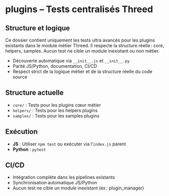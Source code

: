 # plugins – Tests centralisés Threed

## Structure et logique
Ce dossier contient uniquement les tests ultra avancés pour les plugins existants dans le module métier Threed. Il respecte la structure réelle : core, helpers, samples. Aucun test ne cible un module inexistant ou non métier.

- Découverte automatique via `__init__.js` et `__init__.py`
- Parité JS/Python, documentation, CI/CD
- Respect strict de la logique métier et de la structure réelle du code source

## Structure actuelle
- `core/` : Tests pour les plugins cœur métier
- `helpers/` : Tests pour les helpers plugins
- `samples/` : Tests pour les samples plugins

## Exécution
- **JS** : Utiliser `npm test` ou exécuter via l’`index.js` parent
- **Python** : `pytest`

## CI/CD
- Intégration complète dans les pipelines existants
- Synchronisation automatique JS/Python
- Aucun test ne cible un module inexistant (ex : plugin_manager)
